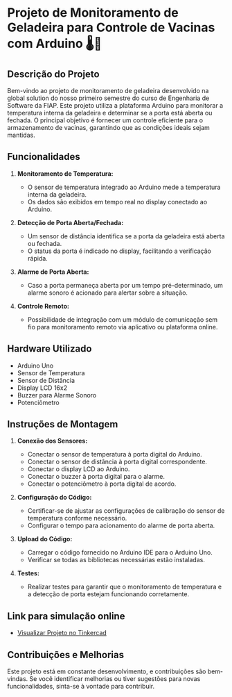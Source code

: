 # Projeto de Monitoramento de Geladeira para Controle de Vacinas com Arduino 🌡️🚪

## Descrição do Projeto

Bem-vindo ao projeto de monitoramento de geladeira desenvolvido na global solution do nosso primeiro semestre do curso de Engenharia de Software da FIAP. Este projeto utiliza a plataforma Arduino para monitorar a temperatura interna da geladeira e determinar se a porta está aberta ou fechada. O principal objetivo é fornecer um controle eficiente para o armazenamento de vacinas, garantindo que as condições ideais sejam mantidas.

## Funcionalidades

1. **Monitoramento de Temperatura:**
   - O sensor de temperatura integrado ao Arduino mede a temperatura interna da geladeira.
   - Os dados são exibidos em tempo real no display conectado ao Arduino.

2. **Detecção de Porta Aberta/Fechada:**
   - Um sensor de distância identifica se a porta da geladeira está aberta ou fechada.
   - O status da porta é indicado no display, facilitando a verificação rápida.

3. **Alarme de Porta Aberta:**
   - Caso a porta permaneça aberta por um tempo pré-determinado, um alarme sonoro é acionado para alertar sobre a situação.

4. **Controle Remoto:**
   - Possibilidade de integração com um módulo de comunicação sem fio para monitoramento remoto via aplicativo ou plataforma online.

## Hardware Utilizado

- Arduino Uno
- Sensor de Temperatura
- Sensor de Distância
- Display LCD 16x2
- Buzzer para Alarme Sonoro
- Potenciômetro

## Instruções de Montagem

1. **Conexão dos Sensores:**
   - Conectar o sensor de temperatura à porta digital do Arduino.
   - Conectar o sensor de distância à porta digital correspondente.
   - Conectar o display LCD ao Arduino.
   - Conectar o buzzer à porta digital para o alarme.
   - Conectar o potenciômetro à porta digital de acordo.

2. **Configuração do Código:**
   - Certificar-se de ajustar as configurações de calibração do sensor de temperatura conforme necessário.
   - Configurar o tempo para acionamento do alarme de porta aberta.

3. **Upload do Código:**
   - Carregar o código fornecido no Arduino IDE para o Arduino Uno.
   - Verificar se todas as bibliotecas necessárias estão instaladas.

4. **Testes:**
   - Realizar testes para garantir que o monitoramento de temperatura e a detecção de porta estejam funcionando corretamente.


## Link para simulação online

- [Visualizar Projeto no Tinkercad](https://www.tinkercad.com/things/8cf2JlX1rGj-surprising-bojo-habbi/editel?sharecode=9IWzzDmsSVxCSCkc4zNhfEP_Gpk0Htu2ckGWBkBjUuA)

## Contribuições e Melhorias

Este projeto está em constante desenvolvimento, e contribuições são bem-vindas. Se você identificar melhorias ou tiver sugestões para novas funcionalidades, sinta-se à vontade para contribuir.
